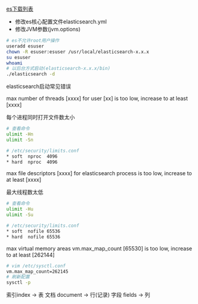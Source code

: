 

[es下载列表](https://www.elastic.co/cn/downloads/past-releases#elasticsearch)

- 修改es核心配置文件elasticsearch.yml
- 修改JVM参数(jvm.options)

```bash
# es不允许root用户操作
useradd esuser
chown -R esuser:esuser /usr/local/elasticsearch-x.x.x
su esuser
whoami
# 以后台方式启动(elasticsearch-x.x.x/bin)
./elasticsearch -d
```

elasticsearch启动常见错误

max number of threads [xxxx] for user [xx] is too low, increase to at least [xxxx]

每个进程同时打开文件数太小

```bash
# 查看命令
ulimit -Hn
ulimit -Sn
```

```bash
# /etc/security/limits.conf
* soft  nproc  4096
* hard  nproc  4096
```

max file descriptors [xxxx] for elasticsearch process is too low, increase to at least [xxxx]

最大线程数太低

```bash
# 查看命令
ulimit -Hu
ulimit -Su
```

```bash
# /etc/security/limits.conf
* soft  nofile 65536
* hard  nofile 65536
```

max virtual memory areas vm.max_map_count [65530] is too low, increase to at least [262144]

```bash
# vim /etc/sysctl.conf
vm.max_map_count=262145
# 刷新配置
sysctl -p
```

索引index -> 表
文档 document -> 行(记录)
字段 fields -> 列
